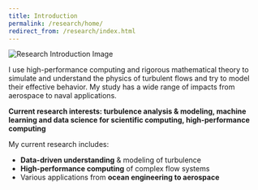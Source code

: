 ```yaml
---
title: Introduction
permalink: /research/home/
redirect_from: /research/index.html
---
```



![Research Introduction Image](../../img/sbl_3.png)

I use high-performance computing and rigorous mathematical theory to simulate and understand the physics of turbulent flows and try to model their effective behavior. My study has a wide range of impacts from aerospace to naval applications.

**Current research interests: turbulence analysis & modeling, machine learning and data science for scientific computing, high-performance computing**

My current research includes:
- **Data-driven understanding** & modeling of turbulence
- **High-performance computing** of complex flow systems
- Various applications from **ocean engineering to aerospace**


